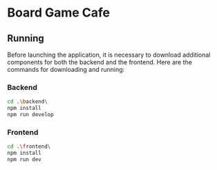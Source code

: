 # Board Game Cafe

## Running

Before launching the application, it is necessary to download additional components for both the backend and the frontend. Here are the commands for downloading and running:

### Backend

```bash
cd .\backend\
npm install
npm run develop
```

### Frontend

```bash
cd .\frontend\
npm install
npm run dev
```

